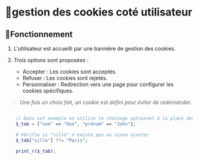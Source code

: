 # 🚀gestion des cookies coté utilisateur
## 📝Fonctionnement
1. L'utilisateur est accueilli par une bannière de gestion des cookies.
2. Trois options sont proposées :

    * Accepter : Les cookies sont acceptés.
    * Refuser : Les cookies sont rejetés.
    * Personnaliser : Redirection vers une page pour configurer les cookies spécifiques.

> *Une fois un choix fait, un cookie est défini pour éviter de redemander*.
```php

    // Dans cet exemple on utilise le chainage optionnel à la place des formes conditionnelles classiques
    $_tab = ["nom" => "Doe", "prénom" => "John"];

    # Vérifie si "ville" n'existe pas ou sinon ajouter
    $_tab["ville"] ??= "Paris";

    print_r($_tab);


```

